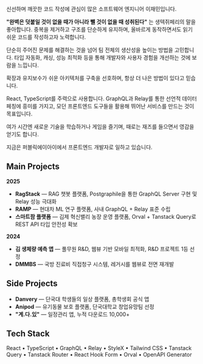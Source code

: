 신선하며 깨끗한 코드 작성에 관심이 많은 소프트웨어 엔지니어 이재민입니다.

**"완벽은 덧붙일 것이 없을 때가 아니라 뺄 것이 없을 때 성취된다"** 는 생텍쥐페리의 말을 좋아합니다. 중복을 제거하고 구조를 단순하게 유지하며, 올바르게 동작하면서도 읽기 쉬운 코드를 작성하고자 노력합니다.

단순히 주어진 문제를 해결하는 것을 넘어 팀 전체의 생산성을 높이는 방법을 고민합니다. 타입 자동화, 캐싱, 성능 최적화 등을 통해 개발자와 사용자 경험을 개선하는 것에 보람을 느낍니다.

확장과 유지보수가 쉬운 아키텍처를 구축을 선호하며, 항상 더 나은 방법이 있다고 믿습니다.

React, TypeScript를 주력으로 사용합니다. GraphQL과 Relay를 통한 선언적 데이터 페칭에 흥미를 가지고, 모던 프론트엔드 도구들을 활용해 뛰어난 서비스를 만드는 것이 목표입니다.

여가 시간엔 새로운 기술을 학습하거나 게임을 즐기며, 때로는 재즈를 들으면서 영감을 얻기도 합니다.

지금은 퍼블릭에이아이에서 프론트엔드 개발자로 일하고 있습니다.

## Main Projects

**2025**
- **RagStack** — RAG 챗봇 플랫폼, Postgraphile을 통한 GraphQL Server 구현 및 Relay 성능 극대화
- **RAMP** — 현대차 ML 연구 플랫폼, 사내 GraphQL + Relay 표준 수립
- **스마트팜 플랫폼** — 김제 혁신밸리 농장 운영 플랫폼, Orval + Tanstack Query로 REST API 타입 안전성 확보

**2024**
- **김 생체량 예측 앱** — 풀무원 R&D, 웹뷰 기반 모바일 최적화, R&D 프로젝트 1등 선정
- **DMMBS** — 국방 진료비 직접청구 시스템, 레거시를 웹뷰로 전면 재개발

## Side Projects

- **Danvery** — 단국대 학생들의 일상 플랫폼, 총학생회 공식 앱
- **Anipod** — 유기동물 보호 플랫폼, 단국대학교 창업유망팀 선정
- **"계.다.있"** — 일정관리 앱, 누적 다운로드 10,000+

## Tech Stack

React • TypeScript • GraphQL • Relay • StyleX • Tailwind CSS • Tanstack Query • Tanstack Router • React Hook Form • Orval • OpenAPI Generator
